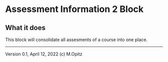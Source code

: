 Assessment Information 2 Block
=====================

What it does
----

This block will consolidate all assesments of a course into one place.

----
Version 0.1, April 12, 2022 (c) M.Opitz